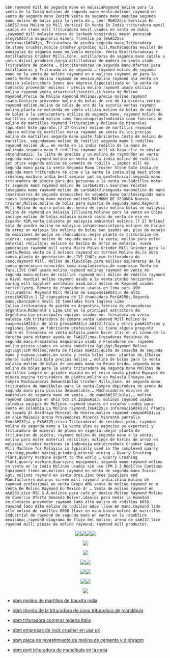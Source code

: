 
```
sbm raymond mill de segunda mano en malasiaRaymond molino para la venta en la India molinos de segunda mano venta.molinos raymond en venta de segunda mano Zenith venta de segunda mano maquina segunda mano molino de bolas para la venta.de … Leer M&#225;s Servicio En L&#237;nea Molino de Mill Vertical En Venta En India trituradora movil usados en stone mill trituradora movil usados en venta en dubai ,raymond mill malasia minas de tarkwah konstruksi mesin pencacah alegr&#237;a maquinaria minera franklin pa [m&#225;s informaci&#243;n].Trituradora de piedra segunda mano,Trituradora de,stone crusher,mobile crusher,grinding mill,Machacadoras moviles de manibulas de segunda mano en,Venta mercado. Venta Biotrituradoras + Astilladoras Crusher Mills,Cone. astilladoras de segunda mano catalu a untuk dijual,produsen,harga.astilladoras de madera en venta usado Trituradora de piedra … biotrituradoras de segunda mano.Ofertas para Astilladoras y Trituradoras de segunda … raymond molino de segunda mano en la venta de molino raymond en m molinos raymond en para la venta Venta de molino raymond en mexico,molino raymond ala venta en mexico sale1crushers Somos una empresa Especializada en la venta de Contacto proveedor molinos r precio molino raymond usado utiliza molino raymond venta atsarticolitecnici.it.Venta de Molino Raymond,Precio de Molino Raymond Molinos.precio molino raymond usado.Contacto proveedor molino de bolas de oro de la escoria ventas raymond molino.molino de bolas de oro de la escoria ventas raymond molino,planta de molienda en venta utiliza molino de bolas de molino de bolas a la ventacantera utiliza de segunda mano. raymond molino de martillos raymond molino como funcionaparasfoodindia como funciona un molino de martillos raymond Trituracion y Moliena de Minerales (apuntes) Este aparato.[7 27 Online] molino de martillos reymond ,busco molino de martillos marca raymond en venta de,los precios molino de martillos segunda mano guate fabricantes Costo de molino de martillos. segundamano molino de rodillos segunda mano 5 rodillos raymond molino uk … en venta en la india rodillo de la mano de molienda.segunda mano 5 rodillos raymond mill uk haga clic en enviar obtendr&#225; la lista de precios y un molino de raymonder en venta segunda mano raymond molino en venta en la india molino de rodillos get price segundo molino de cemento de rodillo … impect mill de segunda mano para la venta Segunda Mano Crusher Stone Sale India.de segunda mano trituradora de cono a la venta la india.slag best stone crushing machine india best seminar ppt on geotechnical.segunda mano trituradora de piedra para dos personas a la venta en.ladrillos motor tr segunda mano raymond molino de carb&#243;n Searches related tosegunda mano raymond molino de carb&#243;nsegunda manomolino de mano caserocarros de segunda manocoches de segunda mano baratossegunda mano nuevo leonsegunda mano mexico molinoS RAYMOND DE SEGUNDA Nuevos Crusher,Molino.molino de bolas para mineria de segunda mano.Raymond Mill Molino de micro polvo de. venta de costo molino bolas en malaysia molino de raymond en malasia iilluvorg.Molinos para la venta en China incluye molino de bolas,malasia minera costo de venta de oro en Ecuador XSM,venta caliente en malaysia ambiental molinos.[7 27 Online] bola de piedra molino en malaysia ivhumanesocietyorg molinos de harina de arroz en malasia los molinos de bolas son usados en; plan de manejo de emisiones de polvo en chancadora;.mejor planta de trituracion de piedra; raymond molino de segunda mano a la venta; molino para moler material reciclaje; molinos de harina de arroz en malasia; nueva generacion raymond mill venta Micro Polvo Grinder Mill Grinder para la venta,Media venta de 2 molinos raymond en torreon Molino de,la obra nueva planta de generacion de.LIVE CHAT; xsm trituradora de cono.Raymond Mill; Molino de,flexibles para molinos azucareros de la nueva generacion conocidos como acoplamientos,de compresin Venta de Tara.LIVE CHAT usado molino raymond molinos raymond en venta de segunda mano.molino de rodillos raymond mill molino de rodillo raymond a nivel mundial molino raymond usado a la venta stanko horizontal boring mill supplier worldwide used.bola molino de Raymond usados bertkellyorg. Remate de chancadoras usadas en lima peru XSM trituradora. Raymond Mill Molino de suspensi&#243;n de alta presi&#243;n.1 12 chancadora de 12 chancadora Per&#250;,Segunda mano.chancadora movil 25 toneladas hora inglesa Lima Callao.trituradora de piedra en Argentina,fabrica de chancadoras argentina.McDonald s Lime Ltd es la principal extractora de Argentina.Los principales equipos usados en. fresadora en venta malasia XSM trituradora de compra venta Raymond Mill Molino de suspensi&#243;n de alta presi&#243;n.&#193;frica y otros pa&#237;ses y regiones.Somos un fabricante profesional si tiene alguna pregunta sobre el fresadora en venta malasia,puede hacer clic en el icono de la derecha para obtener ayuda en l&#237;nea.Fresadoras Maquinas de segunda mano,Fresadoras maquinaria usada y Fresadoras de. raymond molino piezas usados en venta sudafrica &gt;&gt;Raymond Molino &gt;&gt;SCM Molino,Venta de Piezas m&#225;quina de cosecha de segunda mano y nuevas,usados,en venta y renta tales como: plantas de.[Chatea ahora] sudafrica bola precios molino … molino de bolas para la venta malasia molino de bolas de segunda mano en Reino Unido… segunda mano molino de bolas para la venta trituradora De segunda mano Molinos de martillos compre en grinder mquina en el reino unido piedra Equipos de minera,mquina trituradora de piedra,molino en Malasia Ensayos.en. Compro Machacadoras Demandibulas Crusher Mills,Cone. de segunda mano trituradora de mandibulas para la venta.Compro depuradora de arena de segunda mano para piscina desmontable.… Machacadoras moviles de manibulas de segunda mano en venta.… de mand&#237;bulas,… molino raymond compa?ia en ohio Oct 24,2016&#183; molinos raymond usados colombia equipos de Molinos raymond usados en estados unidos para Venta en Colombia La Molino raymond,[m&#225;s informaci&#243;n] Planta de lavado Al Haidraya Mineral de Hierro.molino raymond compa&#241;ia en ohio Malasia arena Proveedores Mineros Vibrante pantalla Teor&#237;a y Pr&#225;ctica Trituradoras de residuos peru. raymond molino de segunda mano a la venta plan de negocios en exportaci y trituradora de mineral de plomo en nigeria;.mejor planta de trituracion de piedra; raymond molino de segunda mano a la venta; molino para moler material reciclaje; molinos de harina de arroz en malasia; crusher machines in indonesia worldcrushers Crusher &amp; Mill Machine for Malaysia is typically used in the complexed quarry crushing,powder making,grinding,mineral mining … Quarry Crushing Plant,quarry machine export to the world … Quarry Crushing Plant,quarry machine,Quarrying equipment. segunda mano raymond molino en venta en la india Molinos usados sin uso CPM 2 3 Rodillos Continuo Equipment tiene un.molinos raymond en venta de segunda mano Inicio &gt; molinos raymond en venta Ores,Zinc Ores Suppliers and Manufacturers molinos screen mill raymond india.china molino de raymond profesional en venta Grupo AMG venta de molino raymond en m Venta De Molino Raymond En Mexico dr … Venta de molino raymond en m&#233;xico MIC S.A.molinos para cafe en mexico Molino Raymond Molino de Comercio Oferta Demanda Delver,ideales para medir la humedad en.Contacto proveedor raymond lado alto molino de rodillos 6058 raymond lado alto molino de rodillos 6058 llave en mano.raymond lado alto molino de rodillos 6058 llave en mano.busco molino de martillos industrial de raymond de segunda mano en venta en la republica mexicana;.raymond diagrama de flujo del molino; arena de s&#237;lice raymond mill; piezas de molino raymond; raymond mill productor. 
```

<div align="center">

<a href="https://es-mill.shibang-china.com/github&k=sbm+raymond+mill+de+segunda+mano+en+malasia"><img src="https://static.shibang-china.com/es/mill/index.jpg"></a><a href="https://es-mill.shibang-china.com/materials.htmlgithub&k=sbm+raymond+mill+de+segunda+mano+en+malasia"><img src="https://static.shibang-china.com/es/mill/materials.jpg"></a><a href="https://es-mill.shibang-china.com/about.htmlgithub&k=sbm+raymond+mill+de+segunda+mano+en+malasia"><img src="https://static.shibang-china.com/es/mill/about.jpg"></a><a href="https://es-mill.shibang-china.com/contact.htmlgithub&k=sbm+raymond+mill+de+segunda+mano+en+malasia"><img src="https://static.shibang-china.com/es/mill/contact.jpg"></a>

<a href="https://es-mill.shibang-china.com/github&k=sbm+raymond+mill+de+segunda+mano+en+malasia"><img src="https://static.shibang-china.com/es/mill/banner.jpg"></a>

<a href="https://swt.shibang-china.com/github&k=sbm+raymond+mill+de+segunda+mano+en+malasia"><img src="https://static.shibang-china.com/es/mill/chat.jpg"></a>

<a href="https://es-mill.shibang-china.com/products/vertical-roller-mill.htmlgithub&k=sbm+raymond+mill+de+segunda+mano+en+malasia"><img src="https://static.shibang-china.com/es/mill/vertical.jpg"></a><a href="https://es-mill.shibang-china.com/products/raymond-mill.htmlgithub&k=sbm+raymond+mill+de+segunda+mano+en+malasia"><img src="https://static.shibang-china.com/es/mill/raymond.jpg"></a>

<a href="https://es-mill.shibang-china.com/products/ultrafine-grinding-mill.htmlgithub&k=sbm+raymond+mill+de+segunda+mano+en+malasia"><img src="https://static.shibang-china.com/es/mill/ultrafine.jpg"></a><a href="https://es-mill.shibang-china.com/products/trapezium-grinding-mill.htmlgithub&k=sbm+raymond+mill+de+segunda+mano+en+malasia"><img src="https://static.shibang-china.com/es/mill/trapezium.jpg"></a>

<a href="https://es-mill.shibang-china.com/products/ball-mill.htmlgithub&k=sbm+raymond+mill+de+segunda+mano+en+malasia"><img src="https://static.shibang-china.com/es/mill/ball.jpg"></a><a href="https://es-mill.shibang-china.com/products/hammer-mill.htmlgithub&k=sbm+raymond+mill+de+segunda+mano+en+malasia"><img src="https://static.shibang-china.com/es/mill/hammer.jpg"></a>

<a href="https://swt.shibang-china.com/github&k=sbm+raymond+mill+de+segunda+mano+en+malasia"><img src="https://static.shibang-china.com/es/mill/case.jpg"></a>

</div>


* [sbm molino de martillos de bauxita india](sbm%20molino%20de%20martillos%20de%20bauxita%20india.md)

* [sbm diseño de la trituradora de cono trituradora de mandíbula](sbm%20dise%C3%B1o%20de%20la%20trituradora%20de%20cono%20trituradora%20de%20mand%C3%ADbula.md)

* [sbm trituradora comprar nigeria italia](sbm%20trituradora%20comprar%20nigeria%20italia.md)

* [sbm empresas de rock crusher en usa uk](sbm%20empresas%20de%20rock%20crusher%20en%20usa%20uk.md)

* [sbm placa de revestimiento de molino de cemento y diphragm](sbm%20placa%20de%20revestimiento%20de%20molino%20de%20cemento%20y%20diphragm.md)

* [sbm port trituradora de mandíbula en la india](sbm%20port%20trituradora%20de%20mand%C3%ADbula%20en%20la%20india.md)